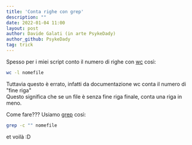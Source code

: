 ```yaml
---
title: 'Conta righe con grep'
description: ""
date: 2022-01-04 11:00
layout: post
author: Davide Galati (in arte PsykeDady)
author_github: PsykeDady
tag: trick
---
```


Spesso per i miei script conto il numero di righe con [wc](https://feed.linuxpeople.org/posts/wc) così:

```bash
wc -l nomefile 
```

Tuttavia questo è errato, infatti da documentazione wc conta il numero di "fine riga"  
Questo significa che se un file è senza fine riga finale, conta una riga in meno.

Come fare???
Usiamo [grep](https://feed.linuxpeople.org/posts/grep)  così:

```bash
grep -c "" nomefile 
```

et voilà :D
